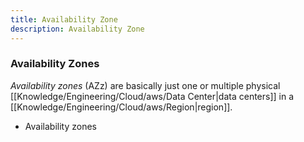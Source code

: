 ```yaml
---
title: Availability Zone
description: Availability Zone
---
```


### Availability Zones
*Availability zones* (AZz) are basically just one or multiple physical [[Knowledge/Engineering/Cloud/aws/Data Center|data centers]] in a [[Knowledge/Engineering/Cloud/aws/Region|region]].
- Availability zones 

